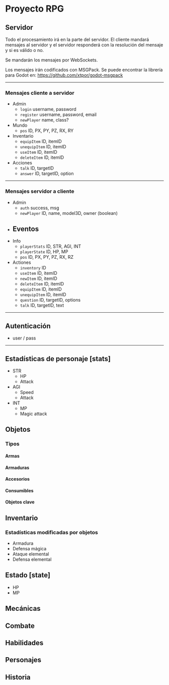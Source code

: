 # Proyecto RPG

## Servidor

Todo el procesamiento irá en la parte del servidor. El cliente mandará mensajes al servidor y el servidor responderá con la resolución del mensaje y si es válido o no.

Se mandarán los mensajes por WebSockets.

Los mensajes irán codificados con MSGPack. Se puede encontrar la librería para Godot en: https://github.com/xtpor/godot-msgpack

---

### Mensajes cliente a servidor

- Admin
    - `login` username, password
    - `register` username, password, email
    - `newPlayer` name, class?
- Mundo
    - `pos` ID, PX, PY, PZ, RX, RY
- Inventario
    - `equipItem` ID, itemID
    - `unequipItem` ID, itemID
    - `useItem` ID, itemID
    - `deleteItem` ID, itemID
- Acciones
    - `talk` ID, targetID
    - `answer` ID, targetID, option
---

### Mensajes servidor a cliente

- Admin
    - `auth` success, msg
    - `newPlayer` ID, name, model3D, owner (boolean)
- Eventos
    - 
- Info
    - `playerStats` ID, STR, AGI, INT
    - `playerState` ID, HP, MP
    - `pos` ID, PX, PY, PZ, RX, RZ
- Actiones
    - `inventory` ID
    - `useItem` ID, itemID
    - `newItem` ID, itemID
    - `deleteItem` ID, itemID
    - `equipItem` ID, itemID
    - `unequipItem` ID, itemID
    - `question` ID, targetID, options
    - `talk` ID, targetID, text

---

## Autenticación

- user / pass

---

## Estadísticas de personaje [stats]

- STR
    - HP
    - Attack
- AGI
    - Speed
    - Attack
- INT
    - MP
    - Magic attack
    
## Objetos
### Tipos
#### Armas
#### Armaduras
#### Accesorios
#### Consumibles
#### Objetos clave

## Inventario

### Estadísticas modificadas por objetos
- Armadura
- Defensa mágica
- Ataque elemental
- Defensa elemental

## Estado [state]

- HP
- MP

## Mecánicas

## Combate 

## Habilidades

## Personajes

## Historia 
